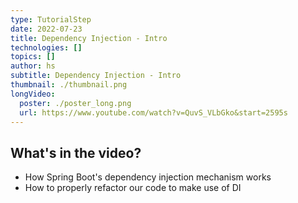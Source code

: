 ```yaml
---
type: TutorialStep
date: 2022-07-23
title: Dependency Injection - Intro
technologies: []
topics: []
author: hs
subtitle: Dependency Injection - Intro
thumbnail: ./thumbnail.png
longVideo:
  poster: ./poster_long.png
  url: https://www.youtube.com/watch?v=QuvS_VLbGko&start=2595s
---
```


## What's in the video?

* How Spring Boot's dependency injection mechanism works
* How to properly refactor our code to make use of DI